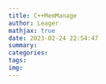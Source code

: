 ```yaml
---
title: C++MemManage
author: Leager
mathjax: true
date: 2023-02-24 22:54:47
summary:
categories:
tags:
img:
---
```

